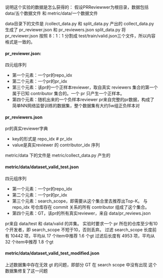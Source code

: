 说明这个实验的数据是怎么获得的：
假设PRReviewwer为根目录，数据包括 
data/五个数据文件 和 metric/data/一个数据文件

data目录下的文件是 /collect_data.py 和 split_data.py 产出的
collect_data.py 生成了 pr_reviewer.json 和 pr_reviewers.json
split_data.py 将 pr_reviewer.json 按照 8：1：1 分割成 test/train/valid.json三个文件，所以内容格式是一致的。

#### pr_reviewer.json:
四元组序列
- 第一个元素：一个pr的repo_idx
- 第二个元素：一个pr的pr_idx
- 第三个元素：该pr的一个正样本reviewer，取自真实 reviewers 集合的第一个属于已知 contributor 集合的。一个 pr 只产生一个正样本。
- 第四个元素：随机出来的一个负样本reviewer
pr来自完整的pr数据，构成了简单NN网络监督训练的数据集，整个数据集有大约5w组正负样本对

#### pr_reviewers.json
pr的真实reviewer字典
- key的形式是 repo_idx # pr_idx
- value是真实reviewer 的 contributor_idx 序列

metric/data 下的文件是 metric/collect_data.py 产生的

#### metric/data/dataset_valid_test.json
四元组序列
- 第一个元素：一个pr的repo_idx
- 第二个元素：一个pr的pr_idx
- 第三个元素：search_scope，即需要从这个集合里去推荐出Top-K。
    与 repo_idx 号仓库存在 commit 关系的所有 contributor 组成了这个集合。
- 第四个元素：GT，该pr的所有真实reviewer，来自 data/pr_reviews.json

pr来自 data/test 和 data/valid 的并集。
实验时要求一个 pr 所在的仓库至少有10个开发者，即 search_scope 不短于10，否则丢弃。
过滤 search_scope 长度前有 10442 项，平均从 17 个item中推荐 1.6 个gt
过滤后长度有 4953 项，平均从 32 个item中推荐 1.8 个gt

#### metric/data/dataset_valid_test_modified.json
上述数据集中存在无效 gt 的问题，即部分 GT 在 search scope 中没有出现
这个数据集修复了这一问题

